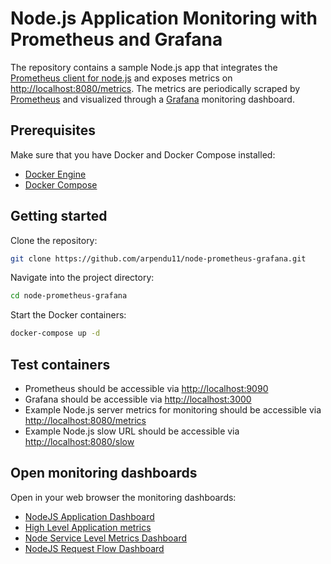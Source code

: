 # Node.js Application Monitoring with Prometheus and Grafana

The repository contains a sample Node.js app that integrates the [Prometheus client for node.js](https://github.com/siimon/prom-client) and exposes metrics on [http://localhost:8080/metrics](http://localhost:8080/metrics). The metrics are periodically scraped by [Prometheus](https://prometheus.io) and visualized through a [Grafana](https://grafana.com/oss/grafana) monitoring dashboard.

## Prerequisites

Make sure that you have Docker and Docker Compose installed:
- [Docker Engine](https://docs.docker.com/engine)
- [Docker Compose](https://docs.docker.com/compose)

## Getting started

Clone the repository:
```bash
git clone https://github.com/arpendu11/node-prometheus-grafana.git
```

Navigate into the project directory:
```bash
cd node-prometheus-grafana
```

 Start the Docker containers:
```bash
docker-compose up -d
```

## Test containers

- Prometheus should be accessible via [http://localhost:9090](http://localhost:9090)
- Grafana should be accessible via [http://localhost:3000](http://localhost:3000)
- Example Node.js server metrics for monitoring should be accessible via [http://localhost:8080/metrics](http://localhost:8080/metrics)
- Example Node.js slow URL should be accessible via [http://localhost:8080/slow](http://localhost:8080/slow)

## Open monitoring dashboards

Open in your web browser the monitoring dashboards:

- [NodeJS Application Dashboard](http://localhost:3000/d/PTSqcpJWk/nodejs-application-dashboard)
- [High Level Application metrics](http://localhost:3000/d/OnjTYJg7k/high-level-application-metrics)
- [Node Service Level Metrics Dashboard](http://localhost:3000/d/WBxkVyRnz/node-service-level-metrics-dashboard)
- [NodeJS Request Flow Dashboard](http://localhost:3000/d/2Er5E1R7k/nodejs-request-flow-dashboard)
